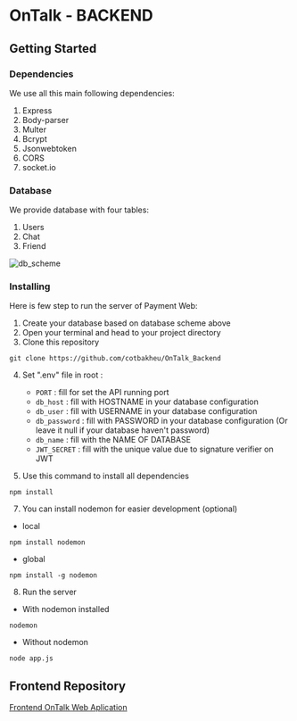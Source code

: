 # OnTalk - BACKEND

## Getting Started


### Dependencies

We use all this main following dependencies:

1. Express
2. Body-parser
3. Multer
4. Bcrypt
5. Jsonwebtoken
6. CORS
7. socket.io

### Database
We provide database with four tables:
1. Users
2. Chat
3. Friend

![db_scheme](https://i.ibb.co/hVLsCMC/db-scheme.jpg)

### Installing

Here is few step to run the server of Payment Web:

1. Create your database based on database scheme above
2. Open your terminal and head to your project directory
3. Clone this repository
```
git clone https://github.com/cotbakheu/OnTalk_Backend
``` 
4. Set ".env" file in root :
    - `PORT`        : fill for set the API running port
    - `db_host`     : fill with HOSTNAME in your  database configuration
    - `db_user`     : fill with USERNAME in your database configuration
    - `db_password` : fill with PASSWORD in your database configuration (Or leave it null if your database haven't password)
    - `db_name`     : fill with the NAME OF DATABASE
    - `JWT_SECRET`  : fill with the unique value due to signature verifier on JWT

6. Use this command to install all dependencies
```
npm install
```
7. You can install nodemon for easier development (optional)
 * local
```
npm install nodemon
```
 * global
```
npm install -g nodemon
```
8. Run the server
 * With nodemon installed
```
nodemon
```
 * Without nodemon
```
node app.js
```

## Frontend Repository
[Frontend OnTalk Web Aplication](https://github.com/cotbakheu/OnTalk_Frontend)
